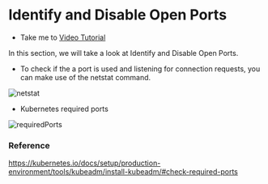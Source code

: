 # Identify and Disable Open Ports

  - Take me to [Video Tutorial](https://kodekloud.com/topic/identify-and-disable-open-ports/)

In this section, we will take a look at Identify and Disable Open Ports.

  - To check if the a port is used and listening for connection requests, you can make use of the netstat command.  

  ![netstat](../../images/netstat.png)

  - Kubernetes required ports

  ![requiredPorts](../../images/requiredPorts.png)


### Reference

https://kubernetes.io/docs/setup/production-environment/tools/kubeadm/install-kubeadm/#check-required-ports
